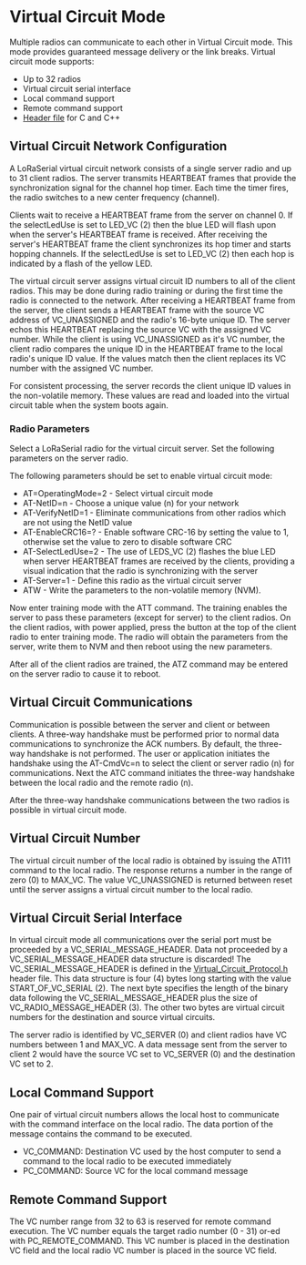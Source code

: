 Virtual Circuit Mode
====================

Multiple radios can communicate to each other in Virtual Circuit mode.  This mode provides guaranteed message delivery or the link breaks.  Virtual circuit mode supports:
* Up to 32 radios
* Virtual circuit serial interface
* Local command support
* Remote command support
* [Header file](https://github.com/sparkfun/SparkFun_LoRaSerial/blob/release_candidate/Firmware/LoRaSerial_Firmware/Virtual_Circuit_Protocol.h) for C and C++

## Virtual Circuit Network Configuration

A LoRaSerial virtual circuit network consists of a single server radio and up to 31 client radios.  The server transmits HEARTBEAT frames that provide the synchronization signal for the channel hop timer.  Each time the timer fires, the radio switches to a new center frequency (channel).

Clients wait to receive a HEARTBEAT frame from the server on channel 0.  If the selectLedUse is set to LED_VC (2) then the blue LED will flash upon when the server's HEARTBEAT frame is received.  After receiving the server's HEARTBEAT frame the client synchronizes its hop timer and starts hopping channels.  If the selectLedUse is set to LED_VC (2) then each hop is indicated by a flash of the yellow LED.

The virtual circuit server assigns virtual circuit ID numbers to all of the client radios.  This may be done during radio training or during the first time the radio is connected to the network.  After receiving a HEARTBEAT frame from the server, the client sends a HEARTBEAT frame with the source VC address of VC_UNASSIGNED and the radio's 16-byte unique ID.  The server echos this HEARTBEAT replacing the source VC with the assigned VC number.  While the client is using VC_UNASSIGNED as it's VC number, the client radio compares the unique ID in the HEARTBEAT frame to the local radio's unique ID value.  If the values match then the client replaces its VC number with the assigned VC number.

For consistent processing, the server records the client unique ID values in the non-volatile memory.  These values are read and loaded into the virtual circuit table when the system boots again.

### Radio Parameters

Select a LoRaSerial radio for the virtual circuit server.  Set the following parameters on the server radio.

The following parameters should be set to enable virtual circuit mode:
* AT=OperatingMode=2 - Select virtual circuit mode
* AT-NetID=n - Choose a unique value (n) for your network
* AT-VerifyNetID=1 - Eliminate communications from other radios which are not using the NetID value
* AT-EnableCRC16=? - Enable software CRC-16 by setting the value to 1, otherwise set the value to zero to disable software CRC
* AT-SelectLedUse=2 - The use of LEDS_VC (2) flashes the blue LED when server HEARTBEAT frames are received by the clients, providing a visual indication that the radio is synchronizing with the server
* AT-Server=1 - Define this radio as the virtual circuit server
* ATW - Write the parameters to the non-volatile memory (NVM).

Now enter training mode with the ATT command.  The training enables the server to pass these parameters (except for server) to the client radios.  On the client radios, with power applied, press the button at the top of the client radio to enter training mode.  The radio will obtain the parameters from the server, write them to NVM and then reboot using the new parameters.

After all of the client radios are trained, the ATZ command may be entered on the server radio to cause it to reboot.

## Virtual Circuit Communications

Communication is possible between the server and client or between clients. A three-way handshake must be performed prior to normal data communications to synchronize the ACK numbers.  By default, the three-way handshake is not performed.  The user or application initiates the handshake using the AT-CmdVc=n to select the client or server radio (n) for communications.  Next the ATC command initiates the three-way handshake between the local radio and the remote radio (n).

After the three-way handshake communications between the two radios is possible in virtual circuit mode.

## Virtual Circuit Number

The virtual circuit number of the local radio is obtained by issuing the ATI11 command to the local radio.  The response returns a number in the range of zero (0) to MAX_VC.  The value VC_UNASSIGNED is returned between reset until the server assigns a virtual circuit number to the local radio.

## Virtual Circuit Serial Interface

In virtual circuit mode all communications over the serial port must be proceeded by a VC_SERIAL_MESSAGE_HEADER.  Data not proceeded by a VC_SERIAL_MESSAGE_HEADER data structure is discarded!  The VC_SERIAL_MESSAGE_HEADER is defined in the [Virtual_Circuit_Protocol.h](https://github.com/sparkfun/SparkFun_LoRaSerial/blob/release_candidate/Firmware/LoRaSerial_Firmware/Virtual_Circuit_Protocol.h) header file.  This data structure is four (4) bytes long starting with the value START_OF_VC_SERIAL (2).  The next byte specifies the length of the binary data following the VC_SERIAL_MESSAGE_HEADER plus the size of VC_RADIO_MESSAGE_HEADER (3).  The other two bytes are virtual circuit numbers for the destination and source virtual circuits.

The server radio is identified by VC_SERVER (0) and client radios have VC numbers between 1 and MAX_VC.  A data message sent from the server to client 2 would have the source VC set to VC_SERVER (0) and the destination VC set to 2.

## Local Command Support

One pair of virtual circuit numbers allows the local host to communicate with the command interface on the local radio.  The data portion of the message contains the command to be executed.
* VC_COMMAND: Destination VC used by the host computer to send a command to the local radio to be executed immediately
* PC_COMMAND: Source VC for the local command message

## Remote Command Support

The VC number range from 32 to 63 is reserved for remote command execution. The VC number equals the target radio number (0 - 31) or-ed with PC_REMOTE_COMMAND. This VC number is placed in the destination VC field and the local radio VC number is placed in the source VC field.
